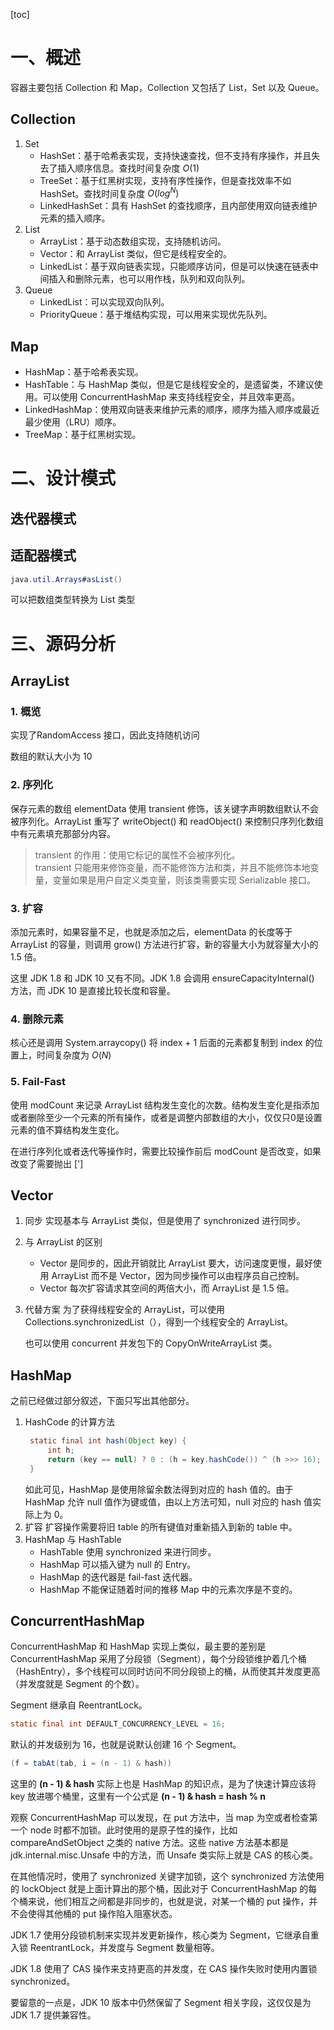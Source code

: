 [toc]
# 一、概述
容器主要包括 Collection 和 Map，Collection 又包括了 List，Set 以及 Queue。
## Collection
1. Set
    + HashSet：基于哈希表实现，支持快速查找，但不支持有序操作，并且失去了插入顺序信息。查找时间复杂度 $O(1)$
    + TreeSet：基于红黑树实现，支持有序性操作，但是查找效率不如 HashSet。查找时间复杂度 $O(log^N)$
    + LinkedHashSet：具有 HashSet 的查找顺序，且内部使用双向链表维护元素的插入顺序。
2. List
    + ArrayList：基于动态数组实现，支持随机访问。
    + Vector：和 ArrayList 类似，但它是线程安全的。
    + LinkedList：基于双向链表实现，只能顺序访问，但是可以快速在链表中间插入和删除元素，也可以用作栈，队列和双向队列。
3. Queue
    + LinkedList：可以实现双向队列。
    + PriorityQueue：基于堆结构实现，可以用来实现优先队列。
## Map
+ HashMap：基于哈希表实现。
+ HashTable：与 HashMap 类似，但是它是线程安全的，是遗留类，不建议使用。可以使用 ConcurrentHashMap 来支持线程安全，并且效率更高。
+ LinkedHashMap：使用双向链表来维护元素的顺序，顺序为插入顺序或最近最少使用（LRU）顺序。
+ TreeMap：基于红黑树实现。
# 二、设计模式
## 迭代器模式
## 适配器模式
````JAVA
java.util.Arrays#asList()
````
可以把数组类型转换为 List 类型
# 三、源码分析

## ArrayList
### 1. 概览
   实现了RandomAccess 接口，因此支持随机访问

   数组的默认大小为 10
### 2. 序列化
   保存元素的数组 elementData 使用 transient 修饰，该关键字声明数组默认不会被序列化。ArrayList 重写了 writeObject() 和 readObject() 来控制只序列化数组中有元素填充那部分内容。
   > transient 的作用：使用它标记的属性不会被序列化。  
   > transient 只能用来修饰变量，而不能修饰方法和类，并且不能修饰本地变量，变量如果是用户自定义类变量，则该类需要实现 Serializable 接口。
### 3. 扩容 
   添加元素时，如果容量不足，也就是添加之后，elementData 的长度等于 ArrayList 的容量，则调用 grow() 方法进行扩容，新的容量大小为就容量大小的 1.5 倍。

   这里 JDK 1.8 和 JDK 10 又有不同。JDK 1.8 会调用 ensureCapacityInternal() 方法，而 JDK 10 是直接比较长度和容量。
### 4. 删除元素
   核心还是调用 System.arraycopy() 将 index + 1 后面的元素都复制到 index 的位置上，时间复杂度为 $O(N)$
### 5. Fail-Fast
   使用 modCount 来记录 ArrayList 结构发生变化的次数。结构发生变化是指添加或者删除至少一个元素的所有操作，或者是调整内部数组的大小，仅仅只0是设置元素的值不算结构发生变化。

   在进行序列化或者迭代等操作时，需要比较操作前后 modCount 是否改变，如果改变了需要抛出 [']
## Vector
1. 同步
   实现基本与 ArrayList 类似，但是使用了 synchronized 进行同步。
2. 与 ArrayList 的区别
   + Vector 是同步的，因此开销就比 ArrayList 要大，访问速度更慢，最好使用 ArrayList 而不是 Vector，因为同步操作可以由程序员自己控制。
   + Vector 每次扩容请求其空间的两倍大小，而 ArrayList 是 1.5 倍。
3. 代替方案
   为了获得线程安全的 ArrayList，可以使用 Collections.synchronizedList（），得到一个线程安全的 ArrayList。

   也可以使用 concurrent 并发包下的 CopyOnWriteArrayList 类。
## HashMap
之前已经做过部分叙述，下面只写出其他部分。
1. HashCode 的计算方法
   ````java
    static final int hash(Object key) {
        int h;
        return (key == null) ? 0 : (h = key.hashCode()) ^ (h >>> 16);
    }
   ````
   如此可见，HashMap 是使用除留余数法得到对应的 hash 值的。由于 HashMap 允许 null 值作为键或值，由以上方法可知，null 对应的 hash 值实际上为 0。
2. 扩容
   扩容操作需要将旧 table 的所有键值对重新插入到新的 table 中。
3. HashMap 与 HashTable
   + HashTable 使用 synchronized 来进行同步。
   + HashMap 可以插入键为 null 的 Entry。
   + HashMap 的迭代器是 fail-fast 迭代器。
   + HashMap 不能保证随着时间的推移 Map 中的元素次序是不变的。
## ConcurrentHashMap
ConcurrentHashMap 和 HashMap 实现上类似，最主要的差别是 ConcurrentHashMap 采用了分段锁（Segment），每个分段锁维护着几个桶（HashEntry），多个线程可以同时访问不同分段锁上的桶，从而使其并发度更高（并发度就是 Segment 的个数）。

Segment 继承自 ReentrantLock。

````java
static final int DEFAULT_CONCURRENCY_LEVEL = 16;
````
默认的并发级别为 16，也就是说默认创建 16 个 Segment。
````java
(f = tabAt(tab, i = (n - 1) & hash))
````
这里的 **(n - 1) & hash** 实际上也是 HashMap 的知识点，是为了快速计算应该将 key 放进哪个桶里，这里有一个公式是 **(n - 1) & hash = hash % n**

观察 ConcurrentHashMap 可以发现，在 put 方法中，当 map 为空或者检查第一个 node 时都不加锁。此时使用的是原子性的操作，比如 compareAndSetObject 之类的 native 方法。这些 native 方法基本都是 jdk.internal.misc.Unsafe 中的方法，而 Unsafe 类实际上就是 CAS 的核心类。

在其他情况时，使用了 synchronized 关键字加锁，这个 synchronized 方法使用的 lockObject 就是上面计算出的那个桶，因此对于 ConcurrentHashMap 的每个桶来说，他们相互之间都是非同步的，也就是说，对某一个桶的 put 操作，并不会使得其他桶的 put 操作陷入阻塞状态。

JDK 1.7 使用分段锁机制来实现并发更新操作，核心类为 Segment，它继承自重入锁 ReentrantLock，并发度与 Segment 数量相等。

JDK 1.8 使用了 CAS 操作来支持更高的并发度，在 CAS 操作失败时使用内置锁 synchronized。

要留意的一点是，JDK 10 版本中仍然保留了 Segment 相关字段，这仅仅是为 JDK 1.7 提供兼容性。